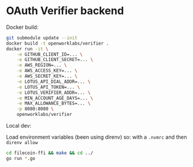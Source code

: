 # OAuth Verifier backend

Docker build:

```sh
git submodule update --init
docker build -t openworklabs/verifier .
docker run -it \
    -e GITHUB_CLIENT_ID=... \
    -e GITHUB_CLIENT_SECRET=... \
    -e AWS_REGION=... \
    -e AWS_ACCESS_KEY=... \
    -e AWS_SECRET_KEY=... \
    -e LOTUS_API_DIAL_ADDR=... \
    -e LOTUS_API_TOKEN=... \
    -e LOTUS_VERIFIER_ADDR=... \
    -e MIN_ACCOUNT_AGE_DAYS=... \
    -e MAX_ALLOWANCE_BYTES=... \
    -p 8080:8080 \
    openworklabs/verifier
```

Local dev:

Load environment variables (been using direnv) so: with a `.nvmrc` and then `direnv allow`

```bash
cd filecoin-ffi && make && cd ../
go run *.go
```
